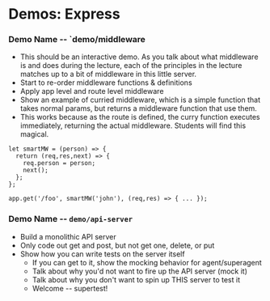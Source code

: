 # Demos: Express

### Demo Name -- `demo/middleware
* This should be an interactive demo.  As you talk about what middleware is and does during the lecture, each of the principles in the lecture matches up to a bit of middleware in this little server.
* Start to re-order middleware functions & definitions
* Apply app level and route level middleware
* Show an example of curried middleware, which is a simple function that takes normal params, but returns a middleware function that use them. 
* This works because as the route is defined, the curry function executes immediately, returning the actual middleware. Students will find this magical.
```
let smartMW = (person) => {
  return (req,res,next) => {
    req.person = person;
    next();
  };
};

app.get('/foo', smartMW('john'), (req,res) => { ... });
```
  
### Demo Name -- `demo/api-server`
* Build a monolithic API server
* Only code out get and post, but not get one, delete, or put
* Show how you can write tests on the server itself
  * If you can get to it, show the mocking behavior for agent/superagent
  * Talk about why you'd not want to fire up the API server (mock it)
  * Talk about why you don't want to spin up THIS server to test it
  * Welcome -- supertest!
  
